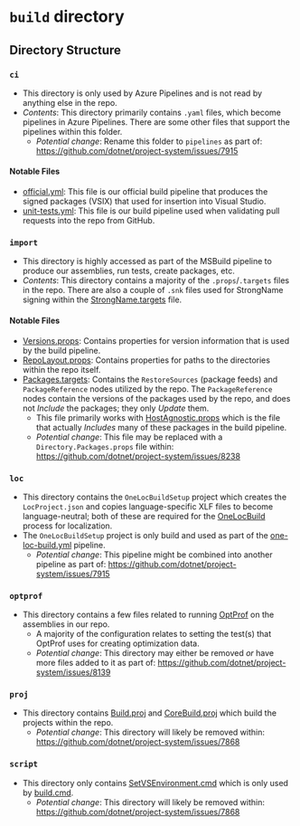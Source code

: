 # `build` directory
## Directory Structure
### `ci`
- This directory is only used by Azure Pipelines and is not read by anything else in the repo.
- *Contents*: This directory primarily contains `.yaml` files, which become pipelines in Azure Pipelines. There are some other files that support the pipelines within this folder.
  - *Potential change*: Rename this folder to `pipelines` as part of: https://github.com/dotnet/project-system/issues/7915

#### Notable Files
- [official.yml](build\official.yml): This file is our official build pipeline that produces the signed packages (VSIX) that used for insertion into Visual Studio.
- [unit-tests.yml](build\unit-tests.yml): This file is our build pipeline used when validating pull requests into the repo from GitHub.

### `import`
- This directory is highly accessed as part of the MSBuild pipeline to produce our assemblies, run tests, create packages, etc.
- *Contents*: This directory contains a majority of the `.props`/`.targets` files in the repo. There are also a couple of `.snk` files used for StrongName signing within the [StrongName.targets](import\StrongName.targets) file.

#### Notable Files
- [Versions.props](import\Versions.props): Contains properties for version information that is used by the build pipeline.
- [RepoLayout.props](import\RepoLayout.props): Contains properties for paths to the directories within the repo itself.
- [Packages.targets](import\Packages.targets): Contains the `RestoreSources` (package feeds) and `PackageReference` nodes utilized by the repo. The `PackageReference` nodes contain the versions of the packages used by the repo, and does not *Include* the packages; they only *Update* them.
  - This file primarily works with [HostAgnostic.props](import\HostAgnostic.props) which is the file that actually *Includes* many of these packages in the build pipeline.
  - *Potential change*: This file may be replaced with a `Directory.Packages.props` file within: https://github.com/dotnet/project-system/issues/8238

### `loc`
- This directory contains the `OneLocBuildSetup` project which creates the `LocProject.json` and copies language-specific XLF files to become language-neutral; both of these are required for the [OneLocBuild](https://aka.ms/OneLocBuild) process for localization.
- The `OneLocBuildSetup` project is only build and used as part of the [one-loc-build.yml](build\one-loc-build.yml) pipeline.
  - *Potential change*: This pipeline might be combined into another pipeline as part of: https://github.com/dotnet/project-system/issues/7915

### `optprof`
- This directory contains a few files related to running [OptProf](https://aka.ms/OptProf) on the assemblies in our repo.
  - A majority of the configuration relates to setting the test(s) that OptProf uses for creating optimization data.
  - *Potential change*: This directory may either be removed *or* have more files added to it as part of: https://github.com/dotnet/project-system/issues/8139

### `proj`
- This directory contains [Build.proj](proj\Build.proj) and [CoreBuild.proj](proj\CoreBuild.proj) which build the projects within the repo.
  - *Potential change*: This directory will likely be removed within: https://github.com/dotnet/project-system/issues/7868

### `script`
- This directory only contains [SetVSEnvironment.cmd](script\SetVSEnvironment.cmd) which is only used by [build.cmd](..\build.cmd).
  - *Potential change*: This directory will likely be removed within: https://github.com/dotnet/project-system/issues/7868
